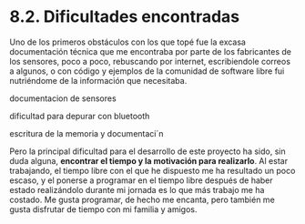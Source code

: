 # 8.2. Dificultades encontradas

Uno de los primeros obstáculos con los que topé fue la excasa documentación técnica que me encontraba por parte de los fabricantes de los sensores, poco a poco, rebuscando por internet, escribiendole correos a algunos, o con código y ejemplos de la comunidad de software libre fui nutriéndome de la información que necesitaba.

documentacion de sensores

dificultad para depurar con bluetooth

escritura de la memoria y documentaci´n

Pero la principal dificultad para el desarrollo de este proyecto ha sido, sin duda alguna, **encontrar el tiempo y la motivación para realizarlo**. Al estar trabajando, el tiempo libre con el que he dispuesto me ha resultado un poco escaso, y el ponerse a programar en el tiempo libre después de haber estado realizándolo durante mi jornada es lo que más trabajo me ha costado. Me gusta programar, de hecho me encanta, pero también me gusta disfrutar de tiempo con mi familia y amigos.